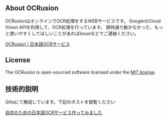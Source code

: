 
## About OCRusion
OCRusionはオンラインでOCR処理をするWEBサービスです。
GoogleのCloud Vision APIを利用して、OCR処理を行っています。
期待通り動かなかった、もっと使いやすくしてほしいことがあればIssueなどでご連絡ください。

[OCRusion | 日本語OCRサービス](https://ocrusion.my-portfolio.site/)

## License

The OCRusion is open-sourced software licensed under the [MIT license](https://opensource.org/licenses/MIT).

## 技術的説明
Qiitaにて解説しています。下記のポストを御覧ください

[自炊のための日本語OCRサービス作ってみました](https://qiita.com/INM/items/0a28b3cbe249f271540c)
